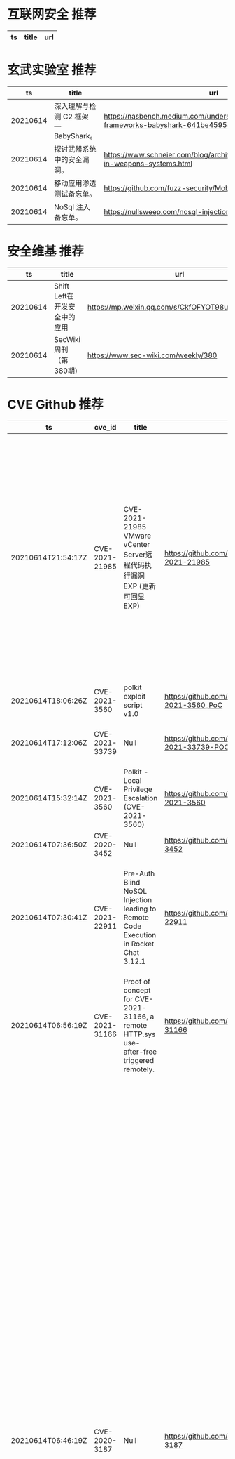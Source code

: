 # 互联网安全 推荐
| ts | title | url| 
| --- | --- | ---| 


# 玄武实验室 推荐
| ts | title | url| 
| --- | --- | ---| 
| 20210614 | 深入理解与检测 C2 框架 — BabyShark。 | https://nasbench.medium.com/understanding-detecting-c2-frameworks-babyshark-641be4595845| 
| 20210614 | 探讨武器系统中的安全漏洞。 | https://www.schneier.com/blog/archives/2021/06/vulnerabilities-in-weapons-systems.html| 
| 20210614 | 移动应用渗透测试备忘单。 | https://github.com/fuzz-security/MobileApp-Pentest-Cheatsheet| 
| 20210614 | NoSql 注入备忘单。 | https://nullsweep.com/nosql-injection-cheatsheet/| 


# 安全维基 推荐
| ts | title | url| 
| --- | --- | ---| 
| 20210614 | Shift Left在开发安全中的应用 | https://mp.weixin.qq.com/s/CkfOFYOT98uICnVx2YLjsQ| 
| 20210614 | SecWiki周刊（第380期) | https://www.sec-wiki.com/weekly/380| 


# CVE Github 推荐
| ts | cve_id | title | url | cve_detail| 
| --- | --- | --- | --- | ---| 
| 20210614T21:54:17Z | CVE-2021-21985 | CVE-2021-21985 VMware vCenter Server远程代码执行漏洞 EXP (更新可回显EXP) | https://github.com/r0ckysec/CVE-2021-21985 | The vSphere Client (HTML5) contains a remote code execution vulnerability due to lack of input validation in the Virtual SAN Health Check plug-in which is enabled by default in vCenter Server. A malicious actor with network access to port 443 may exploit this issue to execute commands with unrestricted privileges on the underlying operating system that hosts vCenter Server.| 
| 20210614T18:06:26Z | CVE-2021-3560 | polkit exploit script v1.0 | https://github.com/tyleraharrison/CVE-2021-3560_PoC | 未查询到CVE信息| 
| 20210614T17:12:06Z | CVE-2021-33739 | Null | https://github.com/mavillon1/CVE-2021-33739-POC | Microsoft DWM Core Library Elevation of Privilege Vulnerability| 
| 20210614T15:32:14Z | CVE-2021-3560 | Polkit - Local Privilege Escalation (CVE-2021-3560) | https://github.com/deathflash1411/CVE-2021-3560 | 未查询到CVE信息| 
| 20210614T07:36:50Z | CVE-2020-3452 | Null | https://github.com/sujaygr8/CVE-2020-3452 | | 
| 20210614T07:30:41Z | CVE-2021-22911 | Pre-Auth Blind NoSQL Injection leading to Remote Code Execution in Rocket Chat 3.12.1 | https://github.com/CsEnox/CVE-2021-22911 | A improper input sanitization vulnerability exists in Rocket.Chat server 3.11, 3.12 & 3.13 that could lead to unauthenticated NoSQL injection, resulting potentially in RCE.| 
| 20210614T06:56:19Z | CVE-2021-31166 | Proof of concept for CVE-2021-31166, a remote HTTP.sys use-after-free triggered remotely. | https://github.com/0vercl0k/CVE-2021-31166 | HTTP Protocol Stack Remote Code Execution Vulnerability| 
| 20210614T06:46:19Z | CVE-2020-3187 | Null | https://github.com/sujaygr8/CVE-2020-3187 | A vulnerability in the web services interface of Cisco Adaptive Security Appliance (ASA) Software and Cisco Firepower Threat Defense (FTD) Software could allow an unauthenticated, remote attacker to conduct directory traversal attacks and obtain read and delete access to sensitive files on a targeted system. The vulnerability is due to a lack of proper input validation of the HTTP URL. An attacker could exploit this vulnerability by sending a crafted HTTP request containing directory traversal character sequences. An exploit could allow the attacker to view or delete arbitrary files on the targeted system. When the device is reloaded after exploitation of this vulnerability, any files that were deleted are restored. The attacker can only view and delete files within the web services file system. This file system is enabled when the affected device is configured with either WebVPN or AnyConnect features. This vulnerability can not be used to obtain access to ASA or FTD system files or underlying operating system (OS) files. Reloading the affected device will restore all files within the web services file system.| 
| 20210614T00:58:58Z | CVE-2021-26828 | Null | https://github.com/hevox/CVE-2021-26828_ScadaBR_RCE | OpenPLC ScadaBR through 0.9.1 on Linux and through 1.12.4 on Windows allows remote authenticated users to upload and execute arbitrary JSP files via view_edit.shtm.| 


# klee on Github 推荐
| ts | title | url | stars | forks| 
| --- | --- | --- | --- | ---| 
| 20210614T09:54:33Z | Website for the KLEE project: https://klee.github.io/ | https://github.com/klee/klee.github.io | 14 | 45| 
| 20210614T09:17:13Z | Null | https://github.com/kleefi/kleefi.github.io | 0 | 0| 
| 20210614T08:31:12Z | Config files for my GitHub profile. | https://github.com/kleeqt/kleeqt | 0 | 0| 
| 20210614T07:31:44Z | RVT is a collection of tools/libraries to support both static and dynamic verification of Rust programs. | https://github.com/project-oak/rust-verification-tools | 148 | 14| 


# s2e on Github 推荐
| ts | title | url | stars | forks| 
| --- | --- | --- | --- | ---| 
| 20210614T17:07:29Z | S2E: A platform for multi-path program analysis with selective symbolic execution. | https://github.com/S2E/s2e | 134 | 31| 


# exploit on Github 推荐
| ts | title | url | stars | forks| 
| --- | --- | --- | --- | ---| 
| 20210614T23:08:26Z | Null | https://github.com/floatingHKX/Binary-Exploit-Visualization | 0 | 0| 
| 20210614T22:40:09Z | windows and linux streams for post exploitation | https://github.com/kymb0/post_exploitation | 1 | 0| 
| 20210614T21:53:41Z | CTF framework and exploit development library | https://github.com/Gallopsled/pwntools | 7956 | 1400| 
| 20210614T21:44:14Z | Drafts of exploits made for studying and consultation purposes | https://github.com/brerodrigues/exploit_drafts | 0 | 0| 
| 20210614T21:41:00Z | https://exploit.education/phoenix/ | https://github.com/AnjaniGourisaria/Exploit.Education_WriteUp | 0 | 0| 
| 20210614T21:35:13Z | This repository is primarily maintained by Omar Santos and includes thousands of resources related to ethical hacking  / penetration testing, digital forensics and incident response (DFIR), vulnerability research, exploit development, reverse engineering, and more. | https://github.com/The-Art-of-Hacking/h4cker | 9558 | 1556| 
| 20210614T19:47:46Z | Website for Easy Cross-Site Exploitation | https://github.com/MooseTheGoose/xsserver | 0 | 0| 
| 20210614T19:00:37Z | Kubernetes security and vulnerability tools and utilities. | https://github.com/kris-nova/hack | 29 | 3| 
| 20210614T18:49:40Z | PS4 Exploit list | https://github.com/Hakkuraifu/PS4xploit | 50 | 14| 
| 20210614T18:22:56Z | All about pwning, reversing, and the road to exploit development | https://github.com/NimishMishra/exploit-dev | 0 | 0| 


# backdoor on Github 推荐
| ts | title | url | stars | forks| 
| --- | --- | --- | --- | ---| 
| 20210614T18:09:31Z | Other way to use an arduino to get access on a system. Watch out | https://github.com/Teckinfor/Arduino-AutoInstall-Backdoor | 0 | 0| 
| 20210614T16:15:29Z | kumpulan shell backdoor | https://github.com/FRMFOX/SH3LL-BKDR | 0 | 0| 
| 20210614T13:55:31Z | A curated list of backdoor learning resources | https://github.com/THUYimingLi/backdoor-learning-resources | 249 | 43| 
| 20210614T09:48:46Z | Ghost Framework is an Android post-exploitation framework that exploits the Android Debug Bridge to remotely access an Android device. | https://github.com/EntySec/ghost | 1148 | 551| 
| 20210614T03:22:51Z | AMWScan (PHP Antimalware Scanner) is a free tool to scan php files and analyze your project to find any malicious code inside it. | https://github.com/marcocesarato/PHP-Antimalware-Scanner | 211 | 40| 
| 20210614T01:31:03Z | popbob plugin (NO BACKDOOR) dont open popbob plugin at 3 am!!!!!! | https://github.com/cringesyringe11/popbob-plugin-NO-BACKDOOR- | 0 | 0| 


# fuzz on Github 推荐
| ts | title | url | stars | forks| 
| --- | --- | --- | --- | ---| 
| 20210614T23:47:36Z | A cross-platform browser fuzzing framework | https://github.com/MozillaSecurity/grizzly | 242 | 31| 
| 20210614T23:35:55Z | greybox mutatoin-based fuzzer for PHP | https://github.com/HGUfuzzing/php-fuzzer | 0 | 0| 
| 20210614T23:13:14Z | Andriod Developers Samples | https://github.com/Squishysquirtersquirrel/fuzzy-guacamole | 0 | 0| 
| 20210614T22:56:19Z | A differential fuzzer for x86 decoders | https://github.com/trailofbits/mishegos | 150 | 22| 
| 20210614T22:35:03Z | RESTler is the first stateful REST API fuzzing tool for automatically testing cloud services through their REST APIs and finding security and reliability bugs in these services. | https://github.com/microsoft/restler-fuzzer | 884 | 93| 
| 20210614T22:01:49Z | Null | https://github.com/zyrouge/fuzzle | 0 | 1| 
| 20210614T21:54:47Z | Null | https://github.com/WalberFellipe/L-gica-Fuzzy | 0 | 0| 
| 20210614T20:40:08Z | A self-hosted Fuzzing-As-A-Service platform | https://github.com/microsoft/onefuzz | 2344 | 129| 
| 20210614T20:15:02Z | Personal website of Laurence Hughes | https://github.com/fuzzylogicxx/fuzzylogic | 4 | 1| 
| 20210614T20:07:42Z | Scripts to augment the devtools for fuzzing and such | https://github.com/mgillam/evil-browser-toolkit | 0 | 0| 



# 日更新程序
